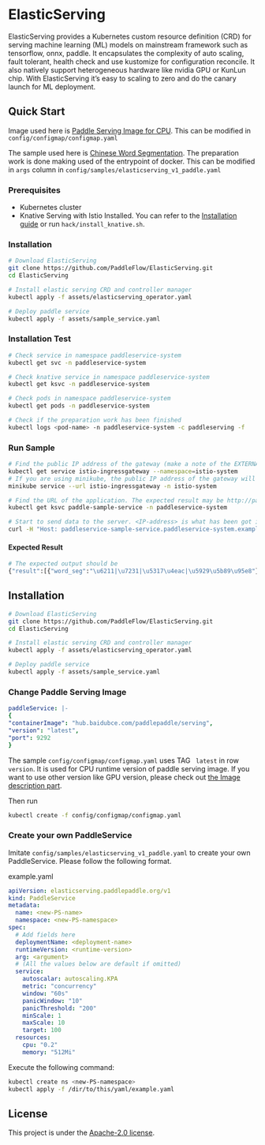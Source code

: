 # ElasticServing

ElasticServing provides a Kubernetes custom resource definition (CRD) for serving machine learning (ML) models on mainstream framework such as tensorflow, onnx, paddle. It encapsulates the complexity of auto scaling, fault tolerant, health check and use kustomize for configuration reconcile. It also natively support heterogeneous hardware like nvidia GPU or KunLun chip. With ElasticServing it’s easy to scaling to zero and do the canary launch for ML deployment.

## Quick Start

Image used here is [Paddle Serving Image for CPU](https://github.com/PaddlePaddle/Serving#installation). This can be modified in ```config/configmap/configmap.yaml```

The sample used here is [Chinese Word Segmentation](https://github.com/PaddlePaddle/Serving#-pre-built-services-with-paddle-serving). The preparation work is done making used of the entrypoint of docker. This can be modified in ```args``` column in ```config/samples/elasticserving_v1_paddle.yaml``` 

### Prerequisites
- Kubernetes cluster
- Knative Serving with Istio Installed.
You can refer to the [Installation guide](https://knative.dev/docs/install/any-kubernetes-cluster/#installing-the-serving-component) or run `hack/install_knative.sh`.

### Installation

``` bash
# Download ElasticServing
git clone https://github.com/PaddleFlow/ElasticServing.git
cd ElasticServing

# Install elastic serving CRD and controller manager
kubectl apply -f assets/elasticserving_operator.yaml

# Deploy paddle service
kubectl apply -f assets/sample_service.yaml
```

### Installation Test

``` bash
# Check service in namespace paddleservice-system
kubectl get svc -n paddleservice-system

# Check knative service in namespace paddleservice-system
kubectl get ksvc -n paddleservice-system

# Check pods in namespace paddleservice-system
kubectl get pods -n paddleservice-system

# Check if the preparation work has been finished
kubectl logs <pod-name> -n paddleservice-system -c paddleserving -f

```

### Run Sample

``` bash
# Find the public IP address of the gateway (make a note of the EXTERNAL-IP field in the output)
kubectl get service istio-ingressgateway --namespace=istio-system
# If you are using minikube, the public IP address of the gateway will be listed once you execute the following command (There will exist four URLs and maybe choose the second one)
minikube service --url istio-ingressgateway -n istio-system

# Find the URL of the application. The expected result may be http://paddle-sample-service.paddleservice-system.example.com
kubectl get ksvc paddle-sample-service -n paddleservice-system

# Start to send data to the server. <IP-address> is what has been got in the first or the second command.
curl -H "Host: paddleservice-sample-service.paddleservice-system.example.com" -H "Content-Type:application/json" -X POST -d '{"feed":[{"words": "我爱北京天安门"}], "fetch":["word_seg"]}' http://<IP-address>/lac/prediction

```

#### Expected Result

``` bash
# The expected output should be 
{"result":[{"word_seg":"\u6211|\u7231|\u5317\u4eac|\u5929\u5b89\u95e8"}]}
```

## Installation

``` bash
# Download ElasticServing
git clone https://github.com/PaddleFlow/ElasticServing.git
cd ElasticServing

# Install elastic serving CRD and controller manager
kubectl apply -f assets/elasticserving_operator.yaml

# Deploy paddle service
kubectl apply -f assets/sample_service.yaml
```

### Change Paddle Serving Image 

``` yaml
paddleService: |-
{
"containerImage": "hub.baidubce.com/paddlepaddle/serving",
"version": "latest",
"port": 9292
}
```

The sample ```config/configmap/configmap.yaml``` uses TAG ``` latest``` in row ```version```. It is used for CPU runtime version of paddle serving image. If you want to use other version like GPU version, please check out [the Image description part](https://github.com/PaddlePaddle/Serving/blob/v0.4.0/doc/DOCKER_IMAGES.md#image-description).

Then run

``` bash
kubectl create -f config/configmap/configmap.yaml
```

### Create your own PaddleService

Imitate ```config/samples/elasticserving_v1_paddle.yaml``` to create your own PaddleService.  Please follow the following format.

example.yaml

``` yaml
apiVersion: elasticserving.paddlepaddle.org/v1
kind: PaddleService
metadata:
  name: <new-PS-name>
  namespace: <new-PS-namespace>
spec:
  # Add fields here
  deploymentName: <deployment-name>
  runtimeVersion: <runtime-version>
  arg: <argument>
  # (All the values below are default if omitted)
  service: 
    autoscalar: autoscaling.KPA
    metric: "concurrency"
    window: "60s"
    panicWindow: "10"
    panicThreshold: "200"
    minScale: 1 
    maxScale: 10
    target: 100
  resources:
    cpu: "0.2"
    memory: "512Mi"
```

Execute the following command:

``` bash
kubectl create ns <new-PS-namespace>
kubectl apply -f /dir/to/this/yaml/example.yaml
```

## License

This project is under the [Apache-2.0 license](https://github.com/PaddleFlow/ElasticServing/blob/main/LICENSE).

